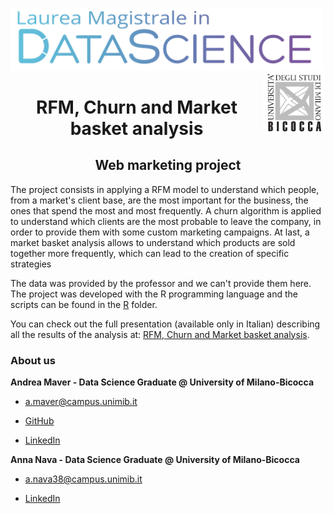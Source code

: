 <p  float="left">
<img  src="https://github.com/andreamaver/DataVisualization/blob/main/images/DSLogo.png"  width = "500"/>
<img  src="https://github.com/andreamaver/DataVisualization/blob/main/images/BicoccaLogo.png"  width = "100"  align="right"/>
</p>
<h1  align="center">RFM, Churn and Market basket analysis</h1>
<h2  align="center">Web marketing project</h2>

  

The project consists in applying a RFM model to understand which people, from a market's client base, are the most important for the business, the ones that spend the most and most frequently. A churn algorithm is applied to understand which clients are the most probable to leave the company, in order to provide them with some custom marketing campaigns. At last, a market basket analysis allows to understand which products are sold together more frequently, which can lead to the creation of specific strategies

The data was provided by the professor and we can't provide them here. The project was developed with the R programming language and the scripts can be found in the [R](https://github.com/andreamaver/WebMarketing/tree/main/R) folder.

You can check out the full presentation (available only in Italian) describing all the results of the analysis at: [RFM, Churn and Market basket analysis](https://github.com/andreamaver/WebMarketing/blob/main/Presentation.pdf "Presentation.pdf").


### About us

**Andrea Maver - Data Science Graduate @ University of Milano-Bicocca**
* a.maver@campus.unimib.it

* [GitHub](https://github.com/andreamaver)

* [LinkedIn](https://www.linkedin.com/in/andrea-maver/)

**Anna Nava - Data Science Graduate @ University of Milano-Bicocca**

* a.nava38@campus.unimib.it

* [LinkedIn](https://www.linkedin.com/in/anna-nava-814692228/)